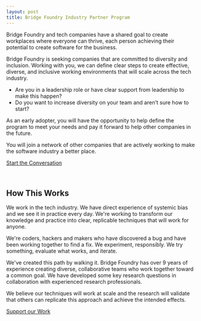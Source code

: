 ```yaml
---
layout: post
title: Bridge Foundry Industry Partner Program
---
```


Bridge Foundry and tech companies have a shared goal to create workplaces where everyone can thrive, each person achieving their potential to create software for the business.

Bridge Foundry is seeking companies that are committed to diversity and inclusion.  Working with you, we can define clear steps to create effective, diverse, and inclusive working environments that will scale across the tech industry.

* Are you in a leadership role or have clear support from leadership to make this happen?
* Do you want to increase diversity on your team and aren’t sure how to start?

As an early adopter, you will have the opportunity to help define the program to meet your needs and pay it forward to help other companies in the future.

You will join a network of other companies that are actively working to make the software industry a better place.

<p>
<div>
<a href="/partner/signup" class="btn">Start the Conversation</a>
</div>
</p>

<p>&nbsp;</p>

## How This Works

We work in the tech industry. We have direct experience of systemic bias
and we see it in practice every day. We're working to transform our knowledge
and practice into clear, replicable techniques that will work for anyone.

We're coders, hackers and makers who have discovered a bug and have been
working together to find a fix.  We experiment, responsibly. We try something,
evaluate what works, and iterate.

We've created this path by walking it. Bridge Foundry has over 9 years of
experience creating diverse, collaborative teams who work together toward a
common goal. We have developed some key research questions in collaboration
with experienced research professionals.

We believe our techniques will work at scale and the research will validate
that others can replicate this approach and achieve the intended effects.

<a href="/sponsor" class="btn">Support our Work</a>

<p>&nbsp;</p>
<p>&nbsp;</p>
<p>&nbsp;</p>
<p>&nbsp;</p>



